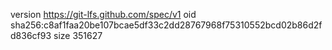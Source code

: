 version https://git-lfs.github.com/spec/v1
oid sha256:c8af1faa20be107bcae5df33c2dd28767968f75310552bcd02b86d2fd836cf93
size 351627
